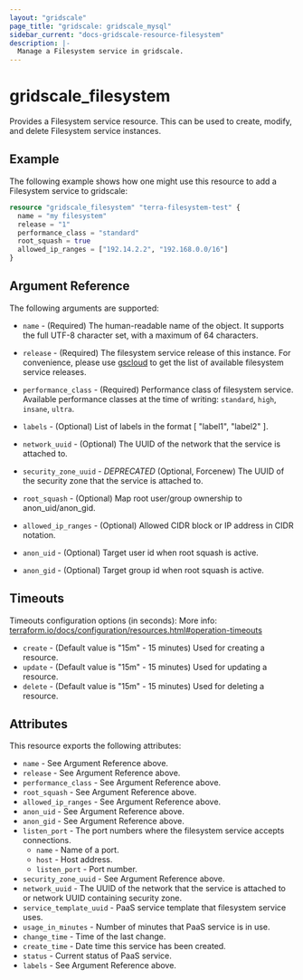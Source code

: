 ```yaml
---
layout: "gridscale"
page_title: "gridscale: gridscale_mysql"
sidebar_current: "docs-gridscale-resource-filesystem"
description: |-
  Manage a Filesystem service in gridscale.
---
```


# gridscale_filesystem

Provides a Filesystem service resource. This can be used to create, modify, and delete Filesystem service instances.

## Example

The following example shows how one might use this resource to add a Filesystem service to gridscale:

```terraform
resource "gridscale_filesystem" "terra-filesystem-test" {
  name = "my filesystem"
  release = "1"
  performance_class = "standard"
  root_squash = true
  allowed_ip_ranges = ["192.14.2.2", "192.168.0.0/16"]
}
```

## Argument Reference

The following arguments are supported:

* `name` - (Required) The human-readable name of the object. It supports the full UTF-8 character set, with a maximum of 64 characters.

* `release` - (Required) The filesystem service release of this instance. For convenience, please use [gscloud](https://github.com/gridscale/gscloud) to get the list of available filesystem service releases.

* `performance_class` - (Required) Performance class of filesystem service. Available performance classes at the time of writing: `standard`, `high`, `insane`, `ultra`.

* `labels` - (Optional) List of labels in the format [ "label1", "label2" ].

* `network_uuid` - (Optional) The UUID of the network that the service is attached to.

* `security_zone_uuid` -  *DEPRECATED* (Optional, Forcenew) The UUID of the security zone that the service is attached to.

* `root_squash` - (Optional) Map root user/group ownership to anon_uid/anon_gid.

* `allowed_ip_ranges` - (Optional) Allowed CIDR block or IP address in CIDR notation.

* `anon_uid` - (Optional) Target user id when root squash is active.

* `anon_gid` - (Optional) Target group id when root squash is active.

## Timeouts

Timeouts configuration options (in seconds):
More info: [terraform.io/docs/configuration/resources.html#operation-timeouts](https://www.terraform.io/docs/configuration/resources.html#operation-timeouts)

* `create` - (Default value is "15m" - 15 minutes) Used for creating a resource.
* `update` - (Default value is "15m" - 15 minutes) Used for updating a resource.
* `delete` - (Default value is "15m" - 15 minutes) Used for deleting a resource.

## Attributes

This resource exports the following attributes:

* `name` - See Argument Reference above.
* `release` - See Argument Reference above.
* `performance_class` - See Argument Reference above.
* `root_squash` - See Argument Reference above.
* `allowed_ip_ranges` - See Argument Reference above.
* `anon_uid` - See Argument Reference above.
* `anon_gid` - See Argument Reference above.
* `listen_port` - The port numbers where the filesystem service accepts connections.
  * `name` - Name of a port.
  * `host` - Host address.
  * `listen_port` - Port number.
* `security_zone_uuid` - See Argument Reference above.
* `network_uuid` -  The UUID of the network that the service is attached to or network UUID containing security zone.
* `service_template_uuid` - PaaS service template that filesystem service uses.
* `usage_in_minutes` - Number of minutes that PaaS service is in use.
* `change_time` - Time of the last change.
* `create_time` - Date time this service has been created.
* `status` - Current status of PaaS service.
* `labels` - See Argument Reference above.
